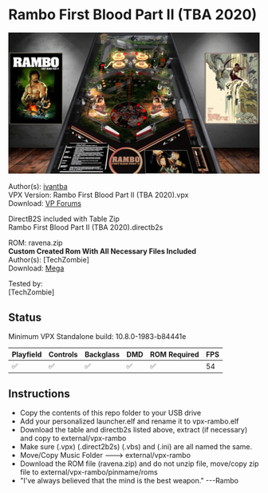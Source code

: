 # Rambo First Blood Part II (TBA 2020)

![Table Preview](https://github.com/evilwraith/vpx-images/blob/main/vpx-rambo.png)

Author(s): [ivantba](https://www.vpforums.org/index.php?showuser=123858)  
VPX Version: Rambo First Blood Part II (TBA 2020).vpx  
Download:  [VP Forums](https://www.vpforums.org/index.php?app=downloads&showfile=14885)

DirectB2S included with Table Zip  
Rambo First Blood Part II (TBA 2020).directb2s

ROM: ravena.zip  
**Custom Created Rom With All Necessary Files Included**  
Author(s): [TechZombie]  
Download:  [Mega](https://mega.nz/file/qKpzGIpb#bKP9zB2Cw3flN_m27P-snSvxjSwriZHqJscTPNISIG0)

Tested by:  
[TechZombie]

## Status 

Minimum VPX Standalone build: 10.8.0-1983-b84441e

| Playfield | Controls | Backglass | DMD | ROM Required | FPS | 
|-----------|----------|-----------|-----|--------------|-----|
| :white_check_mark: | :white_check_mark: | :white_check_mark: | :white_check_mark: | :white_check_mark: | 54 |

## Instructions

- Copy the contents of this repo folder to your USB drive
- Add your personalized launcher.elf and rename it to vpx-rambo.elf
- Download the table and directb2s listed above, extract (if necessary) and copy to external/vpx-rambo
- Make sure (.vpx) (.direct2b2s) (.vbs) and (.ini) are all named the same.
- Move/Copy Music Folder ---> external/vpx-rambo
- Download the ROM file (ravena.zip) and do not unzip file, move/copy zip file to external/vpx-rambo/pinmame/roms 
- "I've always believed that the mind is the best weapon." ---Rambo
